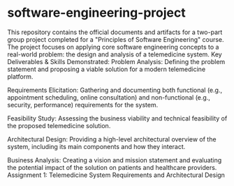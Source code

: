 # software-engineering-project
This repository contains the official documents and artifacts for a two-part group project completed for a "Principles of Software Engineering" course. The project focuses on applying core software engineering concepts to a real-world problem: the design and analysis of a telemedicine system.
Key Deliverables & Skills Demonstrated:
Problem Analysis: Defining the problem statement and proposing a viable solution for a modern telemedicine platform.

Requirements Elicitation: Gathering and documenting both functional (e.g., appointment scheduling, online consultation) and non-functional (e.g., security, performance) requirements for the system.

Feasibility Study: Assessing the business viability and technical feasibility of the proposed telemedicine solution.

Architectural Design: Providing a high-level architectural overview of the system, including its main components and how they interact.

Business Analysis: Creating a vision and mission statement and evaluating the potential impact of the solution on patients and healthcare providers.
Assignment 1: Telemedicine System Requirements and Architectural Design
